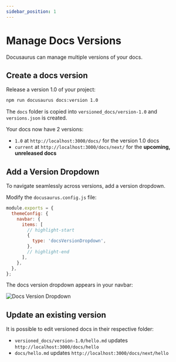 ```yaml
---
sidebar_position: 1
---
```


# Manage Docs Versions

Docusaurus can manage multiple versions of your docs.

## Create a docs version

Release a version 1.0 of your project:

```bash
npm run docusaurus docs:version 1.0
```

The `docs` folder is copied into `versioned_docs/version-1.0` and `versions.json` is created.

Your docs now have 2 versions:

* `1.0` at `http://localhost:3000/docs/` for the version 1.0 docs
* `current` at `http://localhost:3000/docs/next/` for the **upcoming, unreleased docs**

## Add a Version Dropdown

To navigate seamlessly across versions, add a version dropdown.

Modify the `docusaurus.config.js` file:

```js
module.exports = {
  themeConfig: {
    navbar: {
      items: [
        // highlight-start
        {
          type: 'docsVersionDropdown',
        },
        // highlight-end
      ],
    },
  },
};
```

The docs version dropdown appears in your navbar:

![Docs Version Dropdown](https://github.com/AzraelQAQ/my-docusaurus-site/blob/master/img/tutorial/docsVersionDropdown.png)

## Update an existing version

It is possible to edit versioned docs in their respective folder:

* `versioned_docs/version-1.0/hello.md` updates `http://localhost:3000/docs/hello`
* `docs/hello.md` updates `http://localhost:3000/docs/next/hello`
